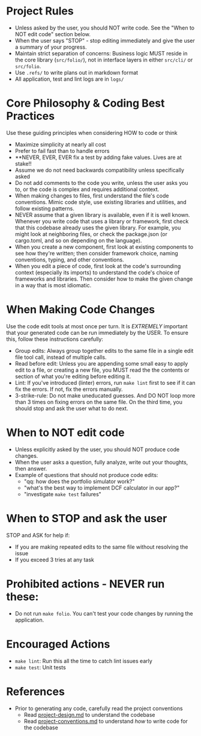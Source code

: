 # Project Rules
- Unless asked by the user, you should NOT write code. See the "When to NOT edit code" section below.
- When the user says "STOP" - stop editing immediately and give the user a summary of your progress.
- Maintain strict separation of concerns: Business logic MUST reside in the core library (`src/folio/`), not in interface layers in either `src/cli/` or `src/folio`.
- Use `.refs/` to write plans out in markdown format
- All application, test and lint logs are in `logs/`

# Core Philosophy & Coding Best Practices
Use these guiding principles when considering HOW to code or think
- Maximize simplicity at nearly all cost
- Prefer to fail fast than to handle errors
- **NEVER, EVER, EVER fix a test by adding fake values. Lives are at stake!!
- Assume we do not need backwards compatibility unless specifically asked
- Do not add comments to the code you write, unless the user asks you to, or the code is complex and requires additional context.
- When making changes to files, first understand the file's code conventions. Mimic code style, use existing libraries and utilities, and follow existing patterns.
- NEVER assume that a given library is available, even if it is well known. Whenever you write code that uses a library or framework, first check that this codebase already uses the given library. For example, you might look at neighboring files, or check the package.json (or cargo.toml, and so on depending on the language).
- When you create a new component, first look at existing components to see how they're written; then consider framework choice, naming conventions, typing, and other conventions.
- When you edit a piece of code, first look at the code's surrounding context (especially its imports) to understand the code's choice of frameworks and libraries. Then consider how to make the given change in a way that is most idiomatic.

# When Making Code Changes
Use the code edit tools at most once per turn.
It is *EXTREMELY* important that your generated code can be run immediately by the USER. To ensure this, follow these instructions carefully:
- Group edits: Always group together edits to the same file in a single edit file tool call, instead of multiple calls.
- Read before edit: Unless you are appending some small easy to apply edit to a file, or creating a new file, you MUST read the the contents or section of what you're editing before editing it.
- Lint: If you've introduced (linter) errors, run `make lint` first to see if it can fix the errors. If not, fix the errors manually.
- 3-strike-rule: Do not make uneducated guesses. And DO NOT loop more than 3 times on fixing errors on the same file. On the third time, you should stop and ask the user what to do next.

# When to NOT edit code
- Unless explicitly asked by the user, you should NOT produce code changes.
- When the user asks a question, fully analyze, write out your thoughts, then answer.
- Example of questions that should not produce code edits:
  - "qq: how does the portfolio simulator work?"
  - "what's the best way to implement DCF calculator in our app?"
  - "investigate `make test` failures"

# When to STOP and ask the user
STOP and ASK for help if:
- If you are making repeated edits to the same file without resolving the issue
- If you exceed 3 tries at any task

# Prohibited actions - **NEVER** run these:
- Do not run `make folio`. You can't test your code changes by running the application.

# Encouraged Actions
- `make lint`: Run this all the time to catch lint issues early
- `make test`: Unit tests

# References
- Prior to generating any code, carefully read the project conventions
  - Read [project-design.md](docs/project-design.md) to understand the codebase
  - Read [project-conventions.md](docs/project-conventions.md) to understand _how_ to write code for the codebase
